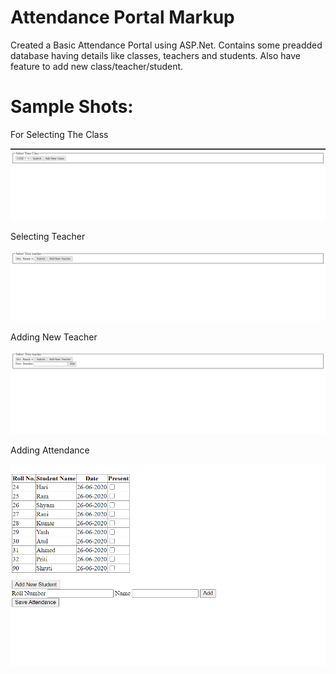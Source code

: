 # Attendance Portal Markup

Created a Basic Attendance Portal using ASP.Net. Contains some preadded database having details like classes, teachers and students. Also have feature to add new class/teacher/student.

# Sample Shots:

For Selecting The Class

<img src="ScreenShot/1.png" width="750px">

Selecting Teacher

<img src="ScreenShot/4.png" width="750px">

Adding New Teacher

<img src="ScreenShot/3.png" width="750px">

Adding Attendance

<img src="ScreenShot/2.png" width="750px">
